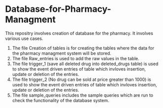 # Database-for-Pharmacy-Managment
This repositry involves creation of database for the pharmacy. It involves various use cases.
1. The file Creation of tables is for creating the tables where the data for the pharmacy managment system will be stored.
2. The file Raw_entries is used to add the raw values in the table.
3. The file trigger_1 (save all deleted drug into deleted_drugs table) is used to show the event driven entries of table which invloves insertion, update or deletion of the entries.
4. The file trigger_2 (No drug can be sold at price greater than 1000) is used to show the event driven entries of table which invloves insertion, update or deletion of the entries.
5. The file sample_queries includes the sample queries which are run to check the functionality of the database system.
